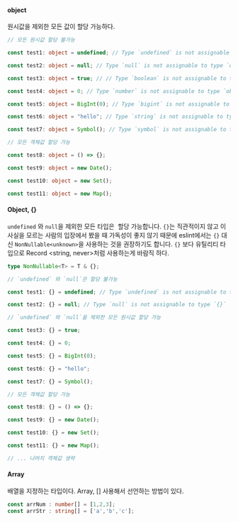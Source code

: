 #### object
원시값을 제외한 모든 값이 할당 가능하다.
```ts
// 모든 원시값 할당 불가능

const test1: object = undefined; // Type `undefined` is not assignable to type `object`.

const test2: object = null; // Type `null` is not assignable to type `object`.

const test3: object = true; // // Type `boolean` is not assignable to type `object`.

const test4: object = 0; // Type `number` is not assignable to type `object`.

const test5: object = BigInt(0); // Type `bigint` is not assignable to type `object`.

const test6: object = "hello"; // Type `string` is not assignable to type `object`.

const test7: object = Symbol(); // Type `symbol` is not assignable to type `object`.

// 모든 객체값 할당 가능

const test8: object = () => {};

const test9: object = new Date();

const test10: object = new Set();

const test11: object = new Map();
```

#### Object, {}
`undefined` 와 `null`을 제외한 모든 타입은  할당 가능합니다.
`{}`는 직관적이지 않고 이 사실을 모르는 사람의 입장에서 봤을 때 가독성이 좋지 않기 때문에 eslint에서는 `{}` 대신 `NonNullable<unknown>`을 사용하는 것을 권장하기도 합니다.
`{}` 보다 유틸리티 타입으로 Record <string, never>처럼 사용하는게 바람직 하다.
```ts
type NonNullable<T> = T & {};
```
```ts
// `undefined` 와 `null`은 할당 불가능

const test1: {} = undefined; // Type `undefined` is not assignable to type `{}`.

const test2: {} = null; // Type `null` is not assignable to type `{}`

// `undefined` 와 `null`을 제외한 모든 원시값 할당 가능

const test3: {} = true;

const test4: {} = 0;

const test5: {} = BigInt(0);

const test6: {} = "hello";

const test7: {} = Symbol();

// 모든 객체값 할당 가능

const test8: {} = () => {};

const test9: {} = new Date();

const test10: {} = new Set();

const test11: {} = new Map();

// ... 나머지 객체값 생략
```

#### Array
배열을 지정하는 타입이다.
Array, [] 사용해서 선언하는 방법이 있다.
```ts
const arrNum : number[] = [1,2,3];
const arrStr : string[] = ['a','b','c'];
```

